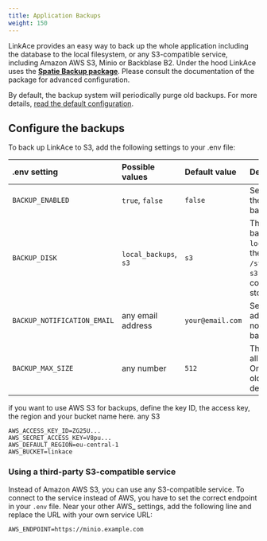 ```yaml
---
title: Application Backups
weight: 150
---
```


LinkAce provides an easy way to back up the whole application including the database to the local filesystem, or any S3-compatible service, including Amazon AWS S3, Minio or Backblase B2. Under the hood LinkAce uses the [**Spatie Backup package**](https://spatie.be/docs/laravel-backup/v6/introduction). Please consult the documentation of the package for advanced configuration.

By default, the backup system will periodically purge old backups. For more details, [read the default configuration](https://spatie.be/docs/laravel-backup/v6/cleaning-up-old-backups/overview#determining-which-backups-should-be-deleted).


## Configure the backups

To back up LinkAce to S3, add the following settings to your .env file:

| .env setting | Possible values | Default value | Description |
|:--|:--|:--|:--|
| `BACKUP_ENABLED` | `true`, `false` | `false` | Set to true to enable the application backups |
| `BACKUP_DISK` | `local_backups`, `s3` | `s3` | The storage for backups: `local_backups` saves the files to `/storage/app/backups`, `s3` saves to your configured S3 storage |
| `BACKUP_NOTIFICATION_EMAIL` | any email address | `your@email.com` | Set a valid email address to receive notification about backups. |
| `BACKUP_MAX_SIZE` | any number | `512` | The maximum size of all backups in MB. Once reached the oldest backups will be deleted. |

if you want to use AWS S3 for backups, define the key ID, the access key, the region and your bucket name here. any S3

```
AWS_ACCESS_KEY_ID=ZG25U...
AWS_SECRET_ACCESS_KEY=V8pu...
AWS_DEFAULT_REGION=eu-central-1
AWS_BUCKET=linkace
```

### Using a third-party S3-compatible service

Instead of Amazon AWS S3, you can use any S3-compatible service. To connect to the service instead of AWS, you have to set the correct endpoint in your `.env` file. Near your other AWS_ settings, add the following line and replace the URL with your own service URL:

```
AWS_ENDPOINT=https://minio.example.com
```
